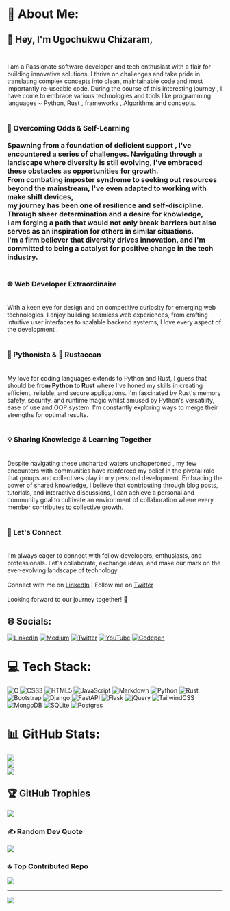 # 💫 About Me:
## 👋 Hey, I'm Ugochukwu Chizaram,<br><br>
I am a Passionate software developer and tech enthusiast with a flair for building innovative solutions. I thrive on challenges and take pride in translating complex concepts into clean, maintainable code and most importantly re-useable code. During the course of this interesting journey , I have come to embrace various technologies and tools like programming languages ~ Python, Rust , frameworks , Algorithms and concepts.<br><br>

### 👊 Overcoming Odds & Self-Learning<br><br>Spawning from a foundation of deficient support , I've encountered a series of challenges. Navigating through a landscape where diversity is still evolving, I've embraced these obstacles as opportunities for growth. <br>From combating imposter syndrome to seeking out resources beyond the mainstream, I've even adapted to working with make shift devices, <br>my journey has been one of resilience and self-discipline. <br>Through sheer determination and a desire for knowledge, <br>I am forging a path that would not only break barriers but also serves as an inspiration for others in similar situations. <br>I'm a firm believer that diversity drives innovation, and I'm committed to being a catalyst for positive change in the tech industry.<br><br>
### 🌐 Web Developer Extraordinaire<br><br>
With a keen eye for design and an competitive curiosity for emerging web technologies, I enjoy building seamless web experiences, from crafting intuitive user interfaces to scalable backend systems, I love every aspect of the development .<br><br>

### 🐍 Pythonista & 🦀 Rustacean<br><br>
My love for coding languages extends to Python and Rust, I guess that should be __from Python to Rust__ where I've honed my skills in creating efficient, reliable, and secure applications. I'm fascinated by Rust's memory safety, security, and runtime magic whilst amused by Python's versatility, ease of use and OOP system. I'm constantly exploring ways to merge their strengths for optimal results.<br><br>

### 💡 Sharing Knowledge & Learning Together<br><br>
Despite navigating these uncharted waters unchaperoned , my few encounters with communities have reinforced my belief in the pivotal role that groups and collectives play in my personal development. Embracing the power of shared knowledge, I believe that  contributing through blog posts, tutorials, and interactive discussions, I can achieve a personal and  community goal to cultivate an environment of collaboration where every member contributes to collective growth.<br><br>

### 🚀 Let's Connect<br><br>
I'm always eager to connect with fellow developers, enthusiasts, and professionals. Let's collaborate, exchange ideas, and make our mark on the ever-evolving landscape of technology.<br><br>Connect with me on [LinkedIn](https://www.linkedin.com/in/ugochukwu-chizaram-86458a254/) | Follow me on [Twitter](https://twitter.com/zara_tech006)<br><br>Looking forward to our journey together! 🌟<br>


## 🌐 Socials:
[![LinkedIn](https://img.shields.io/badge/LinkedIn-%230077B5.svg?logo=linkedin&logoColor=white)](https://linkedin.com/in/ugochukwu-chizaram-86458a254/) [![Medium](https://img.shields.io/badge/Medium-12100E?logo=medium&logoColor=white)](https://medium.com/@ugochukwuchizaramoku) [![Twitter](https://img.shields.io/badge/Twitter-%231DA1F2.svg?logo=Twitter&logoColor=white)](https://twitter.com/zara_tech006) [![YouTube](https://img.shields.io/badge/YouTube-%23FF0000.svg?logo=YouTube&logoColor=white)](https://youtube.com/@UCHinlvZ_Q4mX_0YW0-t4CEQ) [![Codepen](https://img.shields.io/badge/Codepen-000000?style=for-the-badge&logo=codepen&logoColor=white)](https://codepen.io/ugochukwu-850) 

# 💻 Tech Stack:
![C](https://img.shields.io/badge/c-%2300599C.svg?style=flat&logo=c&logoColor=white)
![CSS3](https://img.shields.io/badge/css3-%231572B6.svg?style=flat&logo=css3&logoColor=white) 
![HTML5](https://img.shields.io/badge/html5-%23E34F26.svg?style=flat&logo=html5&logoColor=white) 
![JavaScript](https://img.shields.io/badge/javascript-%23323330.svg?style=flat&logo=javascript&logoColor=%23F7DF1E) 
![Markdown](https://img.shields.io/badge/markdown-%23000000.svg?style=flat&logo=markdown&logoColor=white) 
![Python](https://img.shields.io/badge/python-3670A0?style=flat&logo=python&logoColor=ffdd54) 
![Rust](https://img.shields.io/badge/rust-%23000000.svg?style=flat&logo=rust&logoColor=white) 
![Bootstrap](https://img.shields.io/badge/bootstrap-%23563D7C.svg?style=flat&logo=bootstrap&logoColor=white) 
![Django](https://img.shields.io/badge/django-%23092E20.svg?style=flat&logo=django&logoColor=white)
![FastAPI](https://img.shields.io/badge/FastAPI-005571?style=flat&logo=fastapi) 
![Flask](https://img.shields.io/badge/flask-%23000.svg?style=flat&logo=flask&logoColor=white) 
![jQuery](https://img.shields.io/badge/jquery-%230769AD.svg?style=flat&logo=jquery&logoColor=white) 
![TailwindCSS](https://img.shields.io/badge/tailwindcss-%2338B2AC.svg?style=flat&logo=tailwind-css&logoColor=white) 
![MongoDB](https://img.shields.io/badge/MongoDB-%234ea94b.svg?style=flat&logo=mongodb&logoColor=white) 
![SQLite](https://img.shields.io/badge/sqlite-%2307405e.svg?style=flat&logo=sqlite&logoColor=white) 
![Postgres](https://img.shields.io/badge/postgres-%23316192.svg?style=flat&logo=postgresql&logoColor=white)

# 📊 GitHub Stats:
![](https://github-readme-stats.vercel.app/api?username=ugochukwu-850&theme=midnight-purple&hide_border=false&include_all_commits=false&count_private=false)<br/>
![](https://github-readme-streak-stats.herokuapp.com/?user=ugochukwu-850&theme=midnight-purple&hide_border=false)<br/>
![](https://github-readme-stats.vercel.app/api/top-langs/?username=ugochukwu-850&theme=midnight-purple&hide_border=false&include_all_commits=false&count_private=false&layout=compact)

## 🏆 GitHub Trophies
![](https://github-profile-trophy.vercel.app/?username=ugochukwu-850&theme=juicyfresh&no-frame=false&no-bg=false&margin-w=4)

### ✍️ Random Dev Quote
![](https://quotes-github-readme.vercel.app/api?type=horizontal&theme=dark)

### 🔝 Top Contributed Repo
![](https://github-contributor-stats.vercel.app/api?username=ugochukwu-850&limit=5&theme=dark&combine_all_yearly_contributions=true)

---
[![](https://visitcount.itsvg.in/api?id=ugochukwu-850&icon=5&color=0)](https://visitcount.itsvg.in)

